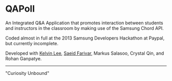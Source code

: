 QAPoll
=====

An Integrated Q&A Application that promotes interaction between students and instructors in the classroom by making use of the Samsung Chord API.

Coded almost in full at the 2013 Samsung Developers Hackathon at Paypal, but currently incomplete.

Developed with [Kelvin Lee](https://github.com/sweetcheekz), [Saeid Farivar](https://bitbucket.org/sfarivar), Markus Salasoo, Crystal Qin, and Rohan Ganpatye.

---

"Curiosity Unbound"